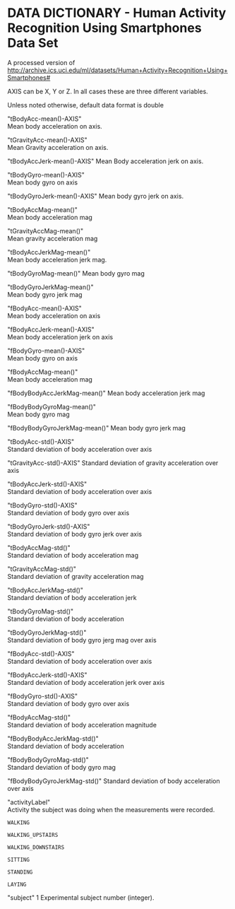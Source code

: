 # DATA DICTIONARY - Human Activity Recognition Using Smartphones Data Set

A processed version of http://archive.ics.uci.edu/ml/datasets/Human+Activity+Recognition+Using+Smartphones#

AXIS can be X, Y or Z. In all cases these are three different variables.

Unless noted otherwise, default data format is double

"tBodyAcc-mean()-AXIS"     
  Mean body acceleration on axis.

"tGravityAcc-mean()-AXIS"   
  Mean Gravity acceleration on axis.

"tBodyAccJerk-mean()-AXIS" 
  Mean Body acceleration jerk on axis.

"tBodyGyro-mean()-AXIS"    
  Mean body gyro on axis

"tBodyGyroJerk-mean()-AXIS" 
  Mean body gyro jerk on axis.

"tBodyAccMag-mean()"  
  Mean body acceleration mag
  
"tGravityAccMag-mean()"     
  Mean gravity acceleration mag
  
"tBodyAccJerkMag-mean()"     
  Mean body acceleration jerk mag.

"tBodyGyroMag-mean()" 
  Mean body gyro mag

"tBodyGyroJerkMag-mean()"  
  Mean body gyro jerk mag

"fBodyAcc-mean()-AXIS"          
  Mean body acceleration on axis

"fBodyAccJerk-mean()-AXIS"    
  Mean body acceleration jerk on axis
  
"fBodyGyro-mean()-AXIS"         
  Mean body gyro on axis

"fBodyAccMag-mean()"         
  Mean body acceleration mag

"fBodyBodyAccJerkMag-mean()" 
  Mean body acceleration jerk mag

"fBodyBodyGyroMag-mean()"    
  Mean body gyro mag
  
"fBodyBodyGyroJerkMag-mean()"
  Mean body gyro jerk mag

"tBodyAcc-std()-AXIS"     
  Standard deviation of body acceleration over axis
  
 "tGravityAcc-std()-AXIS" 
 Standard deviation of gravity acceleration over axis

"tBodyAccJerk-std()-AXIS"  
Standard deviation of body acceleration over axis

"tBodyGyro-std()-AXIS"  
Standard deviation of body gyro over axis

"tBodyGyroJerk-std()-AXIS"  
Standard deviation of body gyro jerk over axis

"tBodyAccMag-std()"   
Standard deviation of body acceleration mag

"tGravityAccMag-std()"    
Standard deviation of gravity acceleration mag

"tBodyAccJerkMag-std()"      
Standard deviation of body acceleration jerk

"tBodyGyroMag-std()"      
Standard deviation of body acceleration

"tBodyGyroJerkMag-std()"     
Standard deviation of body gyro jerg mag over axis

"fBodyAcc-std()-AXIS"           
Standard deviation of body acceleration over axis

"fBodyAccJerk-std()-AXIS"       
Standard deviation of body acceleration jerk over axis

"fBodyGyro-std()-AXIS"          
Standard deviation of body gyro over axis

"fBodyAccMag-std()"          
Standard deviation of body acceleration magnitude

"fBodyBodyAccJerkMag-std()"  
Standard deviation of body acceleration

"fBodyBodyGyroMag-std()"   
Standard deviation of body gyro mag

"fBodyBodyGyroJerkMag-std()" 
Standard deviation of body acceleration over axis

"activityLabel"         
  Activity the subject was doing when the measurements were recorded.
  
    WALKING
  
    WALKING_UPSTAIRS
  
    WALKING_DOWNSTAIRS
  
    SITTING
  
    STANDING
  
    LAYING

"subject" 1
  Experimental subject number (integer).


